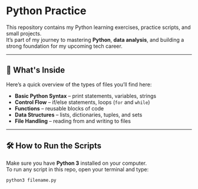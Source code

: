 # Python Practice

This repository contains my Python learning exercises, practice scripts, and small projects.  
It’s part of my journey to mastering **Python**, **data analysis**, and building a strong foundation for my upcoming tech career.

---

## 📂 What's Inside
Here’s a quick overview of the types of files you’ll find here:

- **Basic Python Syntax** – print statements, variables, strings
- **Control Flow** – if/else statements, loops (`for` and `while`)
- **Functions** – reusable blocks of code
- **Data Structures** – lists, dictionaries, tuples, and sets
- **File Handling** – reading from and writing to files

---

## 🛠 How to Run the Scripts
Make sure you have **Python 3** installed on your computer.  
To run any script in this repo, open your terminal and type:

```bash
python3 filename.py
